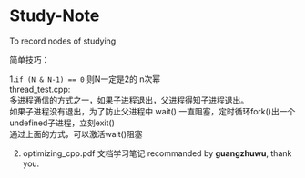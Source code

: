 # Study-Note  
To record nodes of studying  

简单技巧： 

1.`if (N & N-1) == 0` 则N一定是2的 n次幂<br>
thread_test.cpp:  
  多进程通信的方式之一，如果子进程退出，父进程得知子进程退出。  
  如果子进程没有退出，为了防止父进程中 wait() 一直阻塞，定时循环fork()出一个undefined子进程，立刻exit()  
  通过上面的方式，可以激活wait()阻塞  
  
2. optimizing_cpp.pdf 文档学习笔记 recommanded by **guangzhuwu**, thank you.
